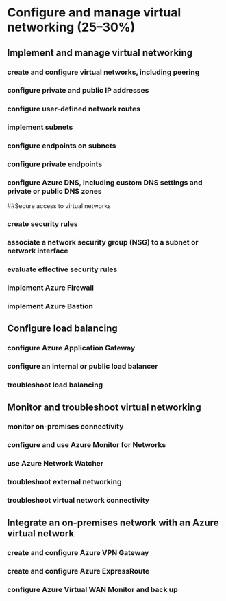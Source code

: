 # Configure and manage virtual networking (25–30%)  

 
## Implement and manage virtual networking  

### create and configure virtual networks, including peering  

### configure private and public IP addresses  

### configure user-defined network routes  

### implement subnets  

### configure endpoints on subnets  

### configure private endpoints  

### configure Azure DNS, including custom DNS settings and private or public DNS zones  

 
##Secure access to virtual networks  

### create security rules  

### associate a network security group (NSG) to a subnet or network interface  

### evaluate effective security rules  

### implement Azure Firewall 

### implement Azure Bastion  

 

## Configure load balancing  

### configure Azure Application Gateway 

### configure an internal or public load balancer  

### troubleshoot load balancing  

 

## Monitor and troubleshoot virtual networking  

### monitor on-premises connectivity  

### configure and use Azure Monitor for Networks  

### use Azure Network Watcher  

### troubleshoot external networking 

### troubleshoot virtual network connectivity  

 

## Integrate an on-premises network with an Azure virtual network  

### create and configure Azure VPN Gateway 

### create and configure Azure ExpressRoute  

### configure Azure Virtual WAN Monitor and back up  